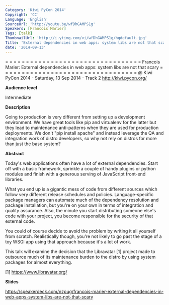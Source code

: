 ```yaml
---
Category: 'Kiwi PyCon 2014'
Copyright: 'CC'
Language: 'English'
SourceUrl: 'http://youtu.be/wfDhGAMPS1g'
Speakers: [Francois Marier]
Tags: [talk]
ThumbnailUrl: 'http://i.ytimg.com/vi/wfDhGAMPS1g/hqdefault.jpg'
Title: 'External dependencies in web apps: system libs are not that scary'
date: '2014-09-13'
---
```

= = = = = = = = = = = = = = = = = = = = = = = = = = = = = = = = = 
Francois Marier:
External dependencies in web apps: system libs are not that scary
= = = = = = = = = = = = = = = = = = = = = = = = = = = = = = = = = 
@ Kiwi PyCon 2014 - Saturday, 13 Sep 2014 - Track 2 
http://kiwi.pycon.org/

**Audience level**

Intermediate

**Description**

Going to production is very different from setting up a development environment. We have great tools like pip and virtualenv for the latter but they lead to maintenance anti-patterns when they are used for production deployments. We don't "pip install apache" and instead leverage the QA and integration work of distro developers, so why not rely on distros for more than just the base system?

**Abstract**

Today's web applications often have a lot of external dependencies. Start off with a basic framework, sprinkle a couple of handy plugins or python modules and finish with a generous serving of JavaScript front-end libraries.

What you end up is a gigantic mess of code from different sources which follow very different release schedules and policies. Language-specific package managers can automate much of the dependency resolution and package installation, but you're on your own in terms of integration and quality assurance. Also, the minute you start distributing someone else's code with your project, you become responsible for the security of that external code.

You could of course decide to avoid the problem by writing it all yourself from scratch. Realistically though, you're not likely to go past the stage of a toy WSGI app using that approach because it's a lot of work.

This talk will examine the decision that the Libravatar [1] project made to outsource much of its maintenance burden to the distro by using system packages for almost everything.

[1] https://www.libravatar.org/

**Slides**

https://speakerdeck.com/nzpug/francois-marier-external-dependencies-in-web-apps-system-libs-are-not-that-scary
